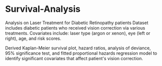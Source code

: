 # Survival-Analysis
Analysis on Laser Treatment for Diabetic Retinopathy patients
Dataset includes diabetic patients who received vision correction via various treatments. Covariates include: laser type (argon or xenon), eye (left or right), age, and risk scores.

Derived Kaplan-Meier survival plot, hazard ratios, analysis of deviance, 95% significance test, and fitted proportional hazards regression model to identify significant covariates that affect patient's vision correction. 
